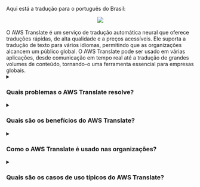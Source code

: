 Aqui está a tradução para o português do Brasil:

<div align="center">
  <img src="https://i.ytimg.com/vi/ymbYmHz8B8E/maxresdefault.jpg">
</div>
<br/>
O AWS Translate é um serviço de tradução automática neural que oferece traduções rápidas, de alta qualidade e a preços acessíveis. Ele suporta a tradução de texto para vários idiomas, permitindo que as organizações alcancem um público global. O AWS Translate pode ser usado em várias aplicações, desde comunicação em tempo real até a tradução de grandes volumes de conteúdo, tornando-o uma ferramenta essencial para empresas globais.
<details><summary> <h3>Quais problemas o AWS Translate resolve?</h3></summary>
<div align="center">
  <img src="https://cdn-icons-png.flaticon.com/512/4133/4133589.png" width="25%">
</div>
  
O AWS Translate resolve vários desafios relacionados à tradução de idiomas:

- Tradução Automática: Elimina a necessidade de tradução manual, convertendo automaticamente o texto para diferentes idiomas.
- Escalabilidade: Escala facilmente para lidar com grandes volumes de conteúdo, atendendo às necessidades de empresas em crescimento.
- Tradução em Tempo Real: Oferece tradução instantânea para comunicação e aplicações em tempo real.
- Solução Acessível: Oferece serviços de tradução a preços acessíveis, tornando a comunicação global acessível para empresas de todos os tamanhos.

</details>
<details><summary><h3>Quais são os benefícios do AWS Translate?</h3></summary>
<div align="center">
  <img src="https://cdn-icons-png.flaticon.com/512/3588/3588592.png" width="25%">
</div>

Alguns benefícios importantes do AWS Translate incluem:

- Aumento do Alcance Global: Tradução de conteúdo para vários idiomas, permitindo que as empresas se conectem com clientes internacionais.
- Experiência do Cliente Aprimorada: Oferece traduções precisas, melhorando a comunicação com falantes não nativos.
- Traduções Personalizáveis: Suporta terminologia e configurações de tradução personalizadas para atender às necessidades específicas de negócios.
- Integração com Serviços AWS: Integra-se perfeitamente com outros serviços da AWS, aprimorando aplicativos e fluxos de trabalho multilíngues.
- Melhoria Contínua: Utiliza redes neurais que aprendem e melhoram a qualidade da tradução ao longo do tempo.
  
</details>
<details><summary><h3>Como o AWS Translate é usado nas organizações?</h3></summary>
<div align="center">
  <img src="https://cdn-icons-png.flaticon.com/512/1705/1705312.png" width="25%">
</div>  
O AWS Translate é utilizado em diversas indústrias para superar barreiras linguísticas e facilitar a comunicação global. Ele pode ser integrado a sites, aplicativos e sistemas de suporte ao cliente para fornecer conteúdo e suporte multilíngues, aprimorando a experiência do usuário e expandindo o alcance do mercado.

</details>
<details><summary><h3>Quais são os casos de uso típicos do AWS Translate?</h3></summary>
<div align="center">
  <img src="https://cdn-icons-png.flaticon.com/512/2833/2833807.png" width="25%">
</div>

Casos de uso comuns do AWS Translate incluem:

- Localização de Sites: Tradução de conteúdo de sites para alcançar públicos internacionais.
- Tradução de Chats em Tempo Real: Permite comunicação multilíngue em suporte ao cliente e aplicativos de chat.
- Tradução de Conteúdo: Conversão de grandes volumes de conteúdo, como descrições de produtos ou documentação, para vários idiomas.
- E-Learning: Tradução de materiais educacionais para torná-los acessíveis a um público global.
- Monitoramento de Mídias Sociais: Tradução de conteúdo de mídias sociais para entender o sentimento dos clientes em diferentes idiomas.

</details>
